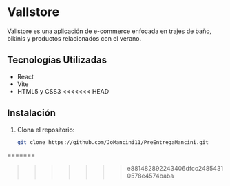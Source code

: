 # Vallstore

Vallstore es una aplicación de e-commerce enfocada en trajes de baño, bikinis y productos relacionados con el verano.

## Tecnologías Utilizadas

- React
- Vite
- HTML5 y CSS3
<<<<<<< HEAD

## Instalación

1. Clona el repositorio:
   ```bash
   git clone https://github.com/JoMancini11/PreEntregaMancini.git
=======
>>>>>>> e881482892243406dfcc24854310578e4574baba

